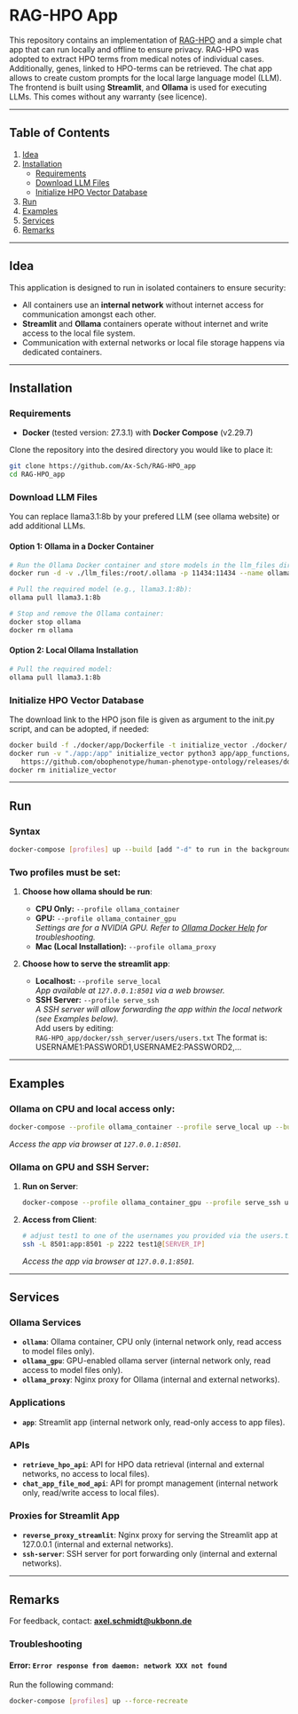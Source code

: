 # RAG-HPO App

This repository contains an implementation of [RAG-HPO](https://github.com/PoseyPod/RAG-HPO) and a simple chat app that can run locally and offline to ensure privacy. RAG-HPO was adopted to extract HPO terms from medical notes of individual cases. Additionally, genes, linked to HPO-terms can be retrieved. The chat app allows to create custom prompts for the local large language model (LLM). The frontend is built using **Streamlit**, and **Ollama** is used for executing LLMs. This comes without any warranty (see licence). 

---

## Table of Contents
1. [Idea](#idea)
2. [Installation](#installation)
   - [Requirements](#requirements)
   - [Download LLM Files](#download-llm-files)
   - [Initialize HPO Vector Database](#initialize-hpo-vector-database)
3. [Run](#run)
4. [Examples](#examples)
5. [Services](#services)
6. [Remarks](#remarks)

---

## Idea

This application is designed to run in isolated containers to ensure security:
- All containers use an **internal network** without internet access for communication amongst each other.
- **Streamlit** and **Ollama** containers operate without internet and write access to the local file system.
- Communication with external networks or local file storage happens via dedicated containers.

---

## Installation

### Requirements
- **Docker** (tested version: 27.3.1) with **Docker Compose** (v2.29.7)

Clone the repository into the desired directory you would like to place it:
```bash
git clone https://github.com/Ax-Sch/RAG-HPO_app
cd RAG-HPO_app
```

### Download LLM Files
You can replace llama3.1:8b by your prefered LLM (see ollama website) or add additional LLMs.
#### Option 1: Ollama in a Docker Container
```bash
# Run the Ollama Docker container and store models in the llm_files directory:
docker run -d -v ./llm_files:/root/.ollama -p 11434:11434 --name ollama ollama/ollama

# Pull the required model (e.g., llama3.1:8b):
ollama pull llama3.1:8b

# Stop and remove the Ollama container:
docker stop ollama
docker rm ollama
```

#### Option 2: Local Ollama Installation
```bash
# Pull the required model:
ollama pull llama3.1:8b
```

### Initialize HPO Vector Database
The download link to the HPO json file is given as argument to the init.py script, and can be adopted, if needed:
```bash
docker build -f ./docker/app/Dockerfile -t initialize_vector ./docker/
docker run -v "./app:/app" initialize_vector python3 app/app_functions/RAG_HPO/init.py \
   https://github.com/obophenotype/human-phenotype-ontology/releases/download/v2024-12-12/hp.json
docker rm initialize_vector
```

---

## Run

### Syntax
```bash
docker-compose [profiles] up --build [add "-d" to run in the background]
```

### Two profiles must be set:
1. **Choose how ollama should be run**:
   - **CPU Only:** `--profile ollama_container`
   - **GPU:** `--profile ollama_container_gpu`  
     *Settings are for a NVIDIA GPU. Refer to [Ollama Docker Help](https://hub.docker.com/r/ollama/ollama) for troubleshooting.*
   - **Mac (Local Installation):** `--profile ollama_proxy`

2. **Choose how to serve the streamlit app**:
   - **Localhost:** `--profile serve_local`  
     *App available at `127.0.0.1:8501` via a web browser.*
   - **SSH Server:** `--profile serve_ssh`  
     *A SSH server will allow forwarding the app within the local network (see Examples below).*  
     Add users by editing:  
     `RAG-HPO_app/docker/ssh_server/users/users.txt`
     The format is: USERNAME1:PASSWORD1,USERNAME2:PASSWORD2,...

---

## Examples

### Ollama on CPU and local access only:
```bash
docker-compose --profile ollama_container --profile serve_local up --build
```
*Access the app via browser at `127.0.0.1:8501`.*

### Ollama on GPU and SSH Server:
1. **Run on Server**:
   ```bash
   docker-compose --profile ollama_container_gpu --profile serve_ssh up --build
   ```
2. **Access from Client**:
   ```bash
   # adjust test1 to one of the usernames you provided via the users.txt file (see above)
   ssh -L 8501:app:8501 -p 2222 test1@[SERVER_IP]
   ```
   *Access the app via browser at `127.0.0.1:8501`.*

---

## Services

### Ollama Services
- **`ollama`**: Ollama container, CPU only (internal network only, read access to model files only).  
- **`ollama_gpu`**: GPU-enabled ollama server (internal network only, read access to model files only).  
- **`ollama_proxy`**: Nginx proxy for Ollama (internal and external networks).  

### Applications
- **`app`**: Streamlit app (internal network only, read-only access to app files).  

### APIs
- **`retrieve_hpo_api`**: API for HPO data retrieval (internal and external networks, no access to local files).  
- **`chat_app_file_mod_api`**: API for prompt management (internal network only, read/write access to local files).  

### Proxies for Streamlit App
- **`reverse_proxy_streamlit`**: Nginx proxy for serving the Streamlit app at 127.0.0.1 (internal and external networks).  
- **`ssh-server`**: SSH server for port forwarding only (internal and external networks).  

---

## Remarks

For feedback, contact: **axel.schmidt@ukbonn.de**

### Troubleshooting
#### Error: `Error response from daemon: network XXX not found`
Run the following command:
```bash
docker-compose [profiles] up --force-recreate
```